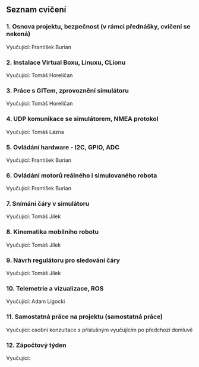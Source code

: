 ## Seznam cvičení

### 1. Osnova projektu, bezpečnost (v rámci přednášky, cvičení se nekoná)

Vyučující: František Burian

### 2. Instalace Virtual Boxu, Linuxu, CLionu

Vyučující: Tomáš Horeličan

### 3. Práce s GITem, zprovoznění simulátoru

Vyučující: Tomáš Horeličan

### 4. UDP komunikace se simulátorem, NMEA protokol

Vyučující: Tomáš Lázna

### 5. Ovládání hardware - I2C, GPIO, ADC

Vyučující: František Burian

### 6. Ovládání motorů reálného i simulovaného robota

Vyučující: František Burian

### 7. Snímání čáry v simulátoru

Vyučující: Tomáš Jílek

### 8. Kinematika mobilního robotu

Vyučující: Tomáš Jílek

### 9. Návrh regulátoru pro sledování čáry

Vyučující: Tomáš Jílek

### 10. Telemetrie a vizualizace, ROS

Vyučující: Adam Ligocki

### 11. Samostatná práce na projektu (samostatná práce)

Vyučující: osobní konzultace s příslušným vyučujícím po předchozí domluvě

### 12. Zápočtový týden

Vyučující:

